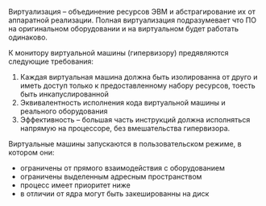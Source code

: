 Виртуализация – объединение ресурсов ЭВМ и абстрагирование их от аппаратной реализации. Полная виртуализация подразумевает что ПО на оригинальном оборудовании и на виртуальном будет работать одинаково.

К монитору виртуальной машины (гипервизору) предявляются следующие требования:
1) Каждая виртуальная машина должна быть изолированна от друго и иметь доступ только к предоставленному набору ресурсов, тоесть быть инкапуслированной
2) Эквивалентность исполнения кода виртуальной машины и реального оборудования
3) Эффективность – большая часть инструкций должна исполняться напрямую на процессоре, без вмешательства гипервизора.

Виртуальные машины запускаются в пользовательском режиме, в котором они:
- ограничены от прямого взаимодействия с оборудованием
- ограничены выделенным адресным пространством
- процесс имеет приоритет ниже
- в отличии от ядра могут быть закешированны на диск

<!-- todo таненбаум глава 7 -->